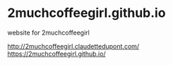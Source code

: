 # 2muchcoffeegirl.github.io
website for 2muchcoffeegirl

http://2muchcoffeegirl.claudettedupont.com/
https://2muchcoffeegirl.github.io/

